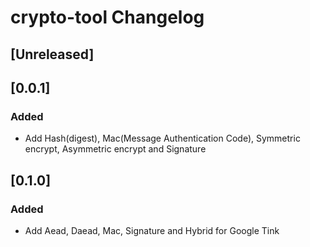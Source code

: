 <!-- Keep a Changelog guide -> https://keepachangelog.com -->

# crypto-tool Changelog

## [Unreleased]

## [0.0.1]

### Added

- Add Hash(digest), Mac(Message Authentication Code), Symmetric encrypt, Asymmetric encrypt and Signature
 
## [0.1.0]

### Added

- Add Aead, Daead, Mac, Signature and Hybrid for Google Tink